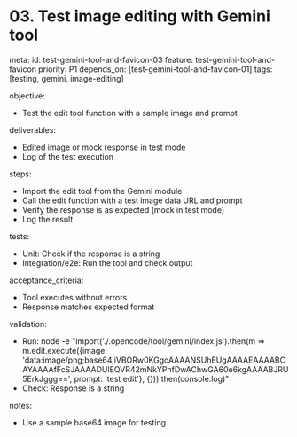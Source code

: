 # 03. Test image editing with Gemini tool

meta:
id: test-gemini-tool-and-favicon-03
feature: test-gemini-tool-and-favicon
priority: P1
depends_on: [test-gemini-tool-and-favicon-01]
tags: [testing, gemini, image-editing]

objective:

- Test the edit tool function with a sample image and prompt

deliverables:

- Edited image or mock response in test mode
- Log of the test execution

steps:

- Import the edit tool from the Gemini module
- Call the edit function with a test image data URL and prompt
- Verify the response is as expected (mock in test mode)
- Log the result

tests:

- Unit: Check if the response is a string
- Integration/e2e: Run the tool and check output

acceptance_criteria:

- Tool executes without errors
- Response matches expected format

validation:

- Run: node -e "import('./.opencode/tool/gemini/index.js').then(m => m.edit.execute({image: 'data:image/png;base64,iVBORw0KGgoAAAANSUhEUgAAAAEAAAABCAYAAAAfFcSJAAAADUlEQVR42mNkYPhfDwAChwGA60e6kgAAAABJRU5ErkJggg==', prompt: 'test edit'}, {})).then(console.log)"
- Check: Response is a string

notes:

- Use a sample base64 image for testing
